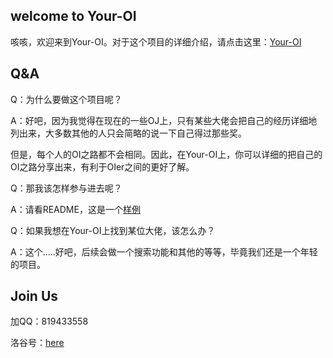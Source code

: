 ## welcome to Your-OI

  咳咳，欢迎来到Your-OI。对于这个项目的详细介绍，请点击这里：[Your-OI](https://github.com/Your-OI)
  
## Q&A

Q：为什么要做这个项目呢？

A：好吧，因为我觉得在现在的一些OJ上，只有某些大佬会把自己的经历详细地列出来，大多数其他的人只会简略的说一下自己得过那些奖。

但是，每个人的OI之路都不会相同。因此，在Your-OI上，你可以详细的把自己的OI之路分享出来，有利于OIer之间的更好了解。


Q：那我该怎样参与进去呢？

A：请看README，这是一个[样例](/示范/)


Q：如果我想在Your-OI上找到某位大佬，该怎么办？

A：这个.....好吧，后续会做一个搜索功能和其他的等等，毕竟我们还是一个年轻的项目。

## Join Us

 加QQ：819433558
 
 洛谷号：[here](https://www.luogu.com.cn/user/341801)
